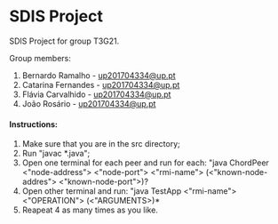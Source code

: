 # SDIS Project

SDIS Project for group T3G21.

Group members:

1. Bernardo Ramalho - up201704334@up.pt
2. Catarina Fernandes - up201704334@up.pt
3. Flávia Carvalhido - up201704334@up.pt
4. João Rosário - up201704334@up.pt

#### Instructions:

1. Make sure that you are in the src directory;
2. Run "javac *.java";
3. Open one terminal for each peer and run for each: "java ChordPeer <"node-address"> <"node-port"> <"rmi-name"> (<"known-node-addres"> <"known-node-port">)?
4. Open other terminal and run: "java TestApp <"rmi-name"> <"OPERATION"> (<"ARGUMENTS>)*
5. Reapeat 4 as many times as you like.